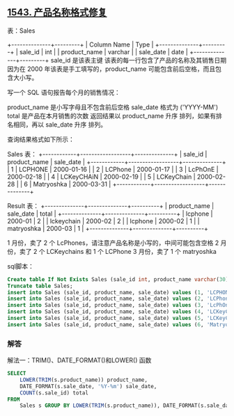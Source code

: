 ## [1543. 产品名称格式修复](https://leetcode-cn.com/problems/fix-product-name-format/)

表：Sales

+--------------+---------+
| Column Name  | Type    |
+--------------+---------+
| sale_id      | int     |
| product_name | varchar |
| sale_date    | date    |
+--------------+---------+
sale_id 是该表主键
该表的每一行包含了产品的名称及其销售日期
因为在 2000 年该表是手工填写的，product_name 可能包含前后空格，而且包含大小写。

写一个 SQL 语句报告每个月的销售情况：

product_name 是小写字母且不包含前后空格
sale_date 格式为 ('YYYY-MM') 
total 是产品在本月销售的次数
返回结果以 product_name 升序 排列，如果有排名相同，再以 sale_date 升序 排列。

查询结果格式如下所示：

Sales 表：
+------------+------------------+--------------+
| sale_id    | product_name     | sale_date    |
+------------+------------------+--------------+
| 1          |      LCPHONE     | 2000-01-16   |
| 2          |    LCPhone       | 2000-01-17   |
| 3          |     LcPhOnE      | 2000-02-18   |
| 4          |      LCKeyCHAiN  | 2000-02-19   |
| 5          |   LCKeyChain     | 2000-02-28   |
| 6          | Matryoshka       | 2000-03-31   | 
+------------+------------------+--------------+

Result 表：
+--------------+--------------+----------+
| product_name | sale_date    | total    |
+--------------+--------------+----------+
| lcphone      | 2000-01      | 2        |
| lckeychain   | 2000-02      | 2        | 
| lcphone      | 2000-02      | 1        | 
| matryoshka   | 2000-03      | 1        | 
+--------------+--------------+----------+

1 月份，卖了 2 个 LcPhones，请注意产品名称是小写的，中间可能包含空格
2 月份，卖了 2 个 LCKeychains 和 1 个 LCPhone
3 月份，卖了 1 个 matryoshka

sql脚本：

```sql
Create table If Not Exists Sales (sale_id int, product_name varchar(30), sale_date date);
Truncate table Sales;
insert into Sales (sale_id, product_name, sale_date) values (1, 'LCPHONE', '2000-01-16');
insert into Sales (sale_id, product_name, sale_date) values (2, 'LCPhone', '2000-01-17');
insert into Sales (sale_id, product_name, sale_date) values (3, 'LcPhOnE', '2000-02-18');
insert into Sales (sale_id, product_name, sale_date) values (4, 'LCKeyCHAiN', '2000-02-19');
insert into Sales (sale_id, product_name, sale_date) values (5, 'LCKeyChain', '2000-02-28');
insert into Sales (sale_id, product_name, sale_date) values (6, 'Matryoshka', '2000-03-31');
```

### 解答

解法一：TRIM()、DATE_FORMAT()和LOWER() 函数

```sql
SELECT
	LOWER(TRIM(s.product_name)) product_name,
	DATE_FORMAT(s.sale_date, '%Y-%m') sale_date,
	COUNT(s.sale_id) total
FROM
	Sales s GROUP BY LOWER(TRIM(s.product_name)), DATE_FORMAT(s.sale_date, '%Y-%m') ORDER BY LOWER(TRIM(s.product_name)), DATE_FORMAT(s.sale_date, '%Y-%m');
	
```

